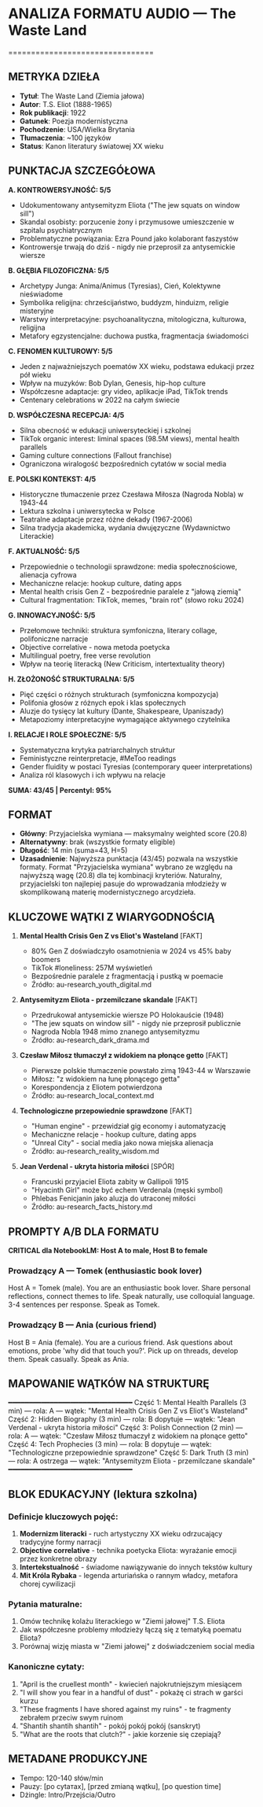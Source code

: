 # ANALIZA FORMATU AUDIO — The Waste Land
================================

## METRYKA DZIEŁA
- **Tytuł**: The Waste Land (Ziemia jałowa)
- **Autor**: T.S. Eliot (1888-1965)
- **Rok publikacji**: 1922
- **Gatunek**: Poezja modernistyczna
- **Pochodzenie**: USA/Wielka Brytania
- **Tłumaczenia**: ~100 języków
- **Status**: Kanon literatury światowej XX wieku

## PUNKTACJA SZCZEGÓŁOWA
**A. KONTROWERSYJNOŚĆ: 5/5**
- Udokumentowany antysemityzm Eliota ("The jew squats on window sill")
- Skandal osobisty: porzucenie żony i przymusowe umieszczenie w szpitalu psychiatrycznym
- Problematyczne powiązania: Ezra Pound jako kolaborant faszystów
- Kontrowersje trwają do dziś - nigdy nie przeprosił za antysemickie wiersze

**B. GŁĘBIA FILOZOFICZNA: 5/5**
- Archetypy Junga: Anima/Animus (Tyresias), Cień, Kolektywne nieświadome
- Symbolika religijna: chrześcijaństwo, buddyzm, hinduizm, religie misteryjne
- Warstwy interpretacyjne: psychoanalityczna, mitologiczna, kulturowa, religijna
- Metafory egzystencjalne: duchowa pustka, fragmentacja świadomości

**C. FENOMEN KULTUROWY: 5/5**
- Jeden z najważniejszych poematów XX wieku, podstawa edukacji przez pół wieku
- Wpływ na muzyków: Bob Dylan, Genesis, hip-hop culture
- Współczesne adaptacje: gry video, aplikacje iPad, TikTok trends
- Centenary celebrations w 2022 na całym świecie

**D. WSPÓŁCZESNA RECEPCJA: 4/5**
- Silna obecność w edukacji uniwersyteckiej i szkolnej
- TikTok organic interest: liminal spaces (98.5M views), mental health parallels
- Gaming culture connections (Fallout franchise)
- Ograniczona wiralogość bezpośrednich cytatów w social media

**E. POLSKI KONTEKST: 4/5**
- Historyczne tłumaczenie przez Czesława Miłosza (Nagroda Nobla) w 1943-44
- Lektura szkolna i uniwersytecka w Polsce
- Teatralne adaptacje przez różne dekady (1967-2006)
- Silna tradycja akademicka, wydania dwujęzyczne (Wydawnictwo Literackie)

**F. AKTUALNOŚĆ: 5/5**
- Przepowiednie o technologii sprawdzone: media społecznościowe, alienacja cyfrowa
- Mechaniczne relacje: hookup culture, dating apps
- Mental health crisis Gen Z - bezpośrednie paralele z "jałową ziemią"
- Cultural fragmentation: TikTok, memes, "brain rot" (słowo roku 2024)

**G. INNOWACYJNOŚĆ: 5/5**
- Przełomowe techniki: struktura symfoniczna, literary collage, polifoniczne narracje
- Objective correlative - nowa metoda poetycka
- Multilingual poetry, free verse revolution
- Wpływ na teorię literacką (New Criticism, intertextuality theory)

**H. ZŁOŻONOŚĆ STRUKTURALNA: 5/5**
- Pięć części o różnych strukturach (symfoniczna kompozycja)
- Polifonia głosów z różnych epok i klas społecznych
- Aluzje do tysięcy lat kultury (Dante, Shakespeare, Upaniszady)
- Metapoziomy interpretacyjne wymagające aktywnego czytelnika

**I. RELACJE I ROLE SPOŁECZNE: 5/5**
- Systematyczna krytyka patriarchalnych struktur
- Feministyczne reinterpretacje, #MeToo readings
- Gender fluidity w postaci Tyresias (contemporary queer interpretations)
- Analiza ról klasowych i ich wpływu na relacje

**SUMA: 43/45 | Percentyl: 95%**

## FORMAT
- **Główny**: Przyjacielska wymiana — maksymalny weighted score (20.8)
- **Alternatywny**: brak (wszystkie formaty eligible)
- **Długość**: 14 min (suma=43, H=5)
- **Uzasadnienie**: Najwyższa punktacja (43/45) pozwala na wszystkie formaty. Format "Przyjacielska wymiana" wybrano ze względu na najwyższą wagę (20.8) dla tej kombinacji kryteriów. Naturalny, przyjacielski ton najlepiej pasuje do wprowadzania młodzieży w skomplikowaną materię modernistycznego arcydzieła.

## KLUCZOWE WĄTKI Z WIARYGODNOŚCIĄ

1. **Mental Health Crisis Gen Z vs Eliot's Wasteland** [FAKT]
   - 80% Gen Z doświadczyło osamotnienia w 2024 vs 45% baby boomers
   - TikTok #loneliness: 257M wyświetleń
   - Bezpośrednie paralele z fragmentacją i pustką w poemacie
   - Źródło: au-research_youth_digital.md

2. **Antysemityzm Eliota - przemilczane skandale** [FAKT]
   - Przedrukował antysemickie wiersze PO Holokauście (1948)
   - "The jew squats on window sill" - nigdy nie przeprosił publicznie
   - Nagroda Nobla 1948 mimo znanego antysemityzmu
   - Źródło: au-research_dark_drama.md

3. **Czesław Miłosz tłumaczył z widokiem na płonące getto** [FAKT]
   - Pierwsze polskie tłumaczenie powstało zimą 1943-44 w Warszawie
   - Miłosz: "z widokiem na łunę płonącego getta"
   - Korespondencja z Eliotem potwierdzona
   - Źródło: au-research_local_context.md

4. **Technologiczne przepowiednie sprawdzone** [FAKT]
   - "Human engine" - przewidział gig economy i automatyzację
   - Mechaniczne relacje - hookup culture, dating apps
   - "Unreal City" - social media jako nowa miejska alienacja
   - Źródło: au-research_reality_wisdom.md

5. **Jean Verdenal - ukryta historia miłości** [SPÓR]
   - Francuski przyjaciel Eliota zabity w Gallipoli 1915
   - "Hyacinth Girl" może być echem Verdenala (męski symbol)
   - Phlebas Fenicjanin jako aluzja do utraconej miłości
   - Źródło: au-research_facts_history.md

## PROMPTY A/B DLA FORMATU

**CRITICAL dla NotebookLM: Host A to male, Host B to female**

### Prowadzący A — Tomek (enthusiastic book lover)
Host A = Tomek (male). 
You are an enthusiastic book lover. Share personal reflections, connect themes to life. Speak naturally, use colloquial language. 3-4 sentences per response. Speak as Tomek.

### Prowadzący B — Ania (curious friend)
Host B = Ania (female). 
You are a curious friend. Ask questions about emotions, probe 'why did that touch you?'. Pick up on threads, develop them. Speak casually. Speak as Ania.

## MAPOWANIE WĄTKÓW NA STRUKTURĘ
━━━━━━━━━━━━━━━━━━━━━━━━━━━━━━
Część 1: Mental Health Parallels (3 min) — rola: A — wątek: "Mental Health Crisis Gen Z vs Eliot's Wasteland"
Część 2: Hidden Biography (3 min) — rola: B dopytuje — wątek: "Jean Verdenal - ukryta historia miłości"
Część 3: Polish Connection (2 min) — rola: A — wątek: "Czesław Miłosz tłumaczył z widokiem na płonące getto"
Część 4: Tech Prophecies (3 min) — rola: B dopytuje — wątek: "Technologiczne przepowiednie sprawdzone"
Część 5: Dark Truth (3 min) — rola: A ostrzega — wątek: "Antysemityzm Eliota - przemilczane skandale"
━━━━━━━━━━━━━━━━━━━━━━━━━━━━━━

## BLOK EDUKACYJNY (lektura szkolna)
### Definicje kluczowych pojęć:
1. **Modernizm literacki** - ruch artystyczny XX wieku odrzucający tradycyjne formy narracji
2. **Objective correlative** - technika poetycka Eliota: wyrażanie emocji przez konkretne obrazy
3. **Intertekstualność** - świadome nawiązywanie do innych tekstów kultury
4. **Mit Króla Rybaka** - legenda arturiańska o rannym władcy, metafora chorej cywilizacji

### Pytania maturalne:
1. Omów technikę kolażu literackiego w "Ziemi jałowej" T.S. Eliota
2. Jak współczesne problemy młodzieży łączą się z tematyką poematu Eliota?
3. Porównaj wizję miasta w "Ziemi jałowej" z doświadczeniem social media

### Kanoniczne cytaty:
1. "April is the cruellest month" - kwiecień najokrutniejszym miesiącem
2. "I will show you fear in a handful of dust" - pokażę ci strach w garści kurzu
3. "These fragments I have shored against my ruins" - te fragmenty zebrałem przeciw swym ruinom
4. "Shantih shantih shantih" - pokój pokój pokój (sanskryt)
5. "What are the roots that clutch?" - jakie korzenie się czepiają?

## METADANE PRODUKCYJNE
- Tempo: 120-140 słów/min
- Pauzy: [po cytатах], [przed zmianą wątku], [po question time]
- Dżingle: Intro/Przejścia/Outro